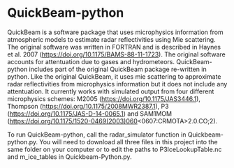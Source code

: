 # QuickBeam-python

QuickBeam is a software package that uses microphysics information from atmospheric models to estimate radar reflectivities using Mie scattering.  The original software was written in FORTRAN and is described in Haynes et al. 2007 (https://doi.org/10.1175/BAMS-88-11-1723).  The original software accounts for attentuation due to gases and hydrometeors.  QuickBeam-python includes part of the original QuickBeam package re-written in python.  Like the original QuickBeam, it uses mie scattering to approximate radar reflectivities from microphysics information but it does not include any attentuation.  It currently works with simulated output from four different microphysics schemes: M2005 (https://doi.org/10.1175/JAS3446.1), Thompson (https://doi.org/10.1175/2008MWR2387.1), P3 (https://doi.org/10.1175/JAS-D-14-0065.1) and SAM1MOM (https://doi.org/10.1175/1520-0469(2003)060<0607:CRMOTA>2.0.CO;2).  

To run QuickBeam-python, call the radar_simulator function in Quickbeam-python.py.  You will need to download all three files in this project into the same folder on your computer or to edit the paths to P3IceLookupTable.nc and m_ice_tables in Quickbeam-Python.py.
